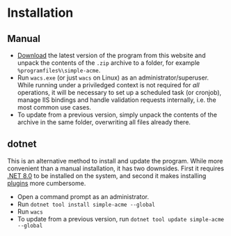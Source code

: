 ---
---
# Installation

## Manual
- [Download](/download) the latest version of the program from this website and unpack the contents of the `.zip` archive to a folder, for example `%programfiles%\simple-acme`.
- Run `wacs.exe` (or just `wacs` on Linux) as an administrator/superuser. While running under a priviledged context is not required for *all* operations, it will be necessary to set up a scheduled task (or cronjob), manage IIS bindings and handle validation requests internally, i.e. the most common use cases.
- To update from a previous version, simply unpack the contents of the archive in the same folder, overwriting all files already there. 

## dotnet
This is an alternative method to install and update the program. While more convenient than a manual installation, it has two downsides. First it requires [.NET 8.0](https://dotnet.microsoft.com/en-us/download/dotnet/8.0) to be installed on the system, and second it makes installing [plugins](/reference/plugins/) more cumbersome.
- Open a command prompt as an administrator. 
- Run `dotnet tool install simple-acme ‑‑global`
- Run `wacs`
- To update from a previous version, run `dotnet tool update simple-acme ‑‑global`
